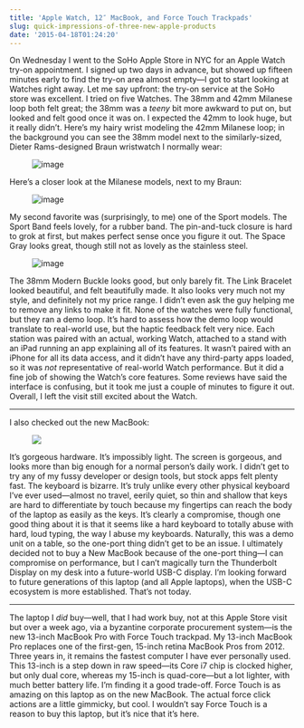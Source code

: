 ```yaml
---
title: 'Apple Watch, 12″ MacBook, and Force Touch Trackpads'
slug: quick-impressions-of-three-new-apple-products
date: '2015-04-18T01:24:20'
---
```

On Wednesday I went to the SoHo Apple Store in NYC for an Apple Watch try-on appointment. I signed up two days in advance, but showed up fifteen minutes early to find the try-on area almost empty—I got to start looking at Watches right away. Let me say upfront: the try-on service at the SoHo store was excellent. I tried on five Watches. The 38mm and 42mm Milanese loop both felt great; the 38mm was a _teeny_ bit more awkward to put on, but looked and felt good once it was on. I expected the 42mm to look huge, but it really didn’t. Here’s my hairy wrist modeling the 42mm Milanese loop; in the background you can see the 38mm model next to the similarly-sized, Dieter Rams-designed Braun wristwatch I normally wear:

<figure data-orig-width="2448" data-orig-height="2448" class="tmblr-full"><img src="https://41.media.tumblr.com/2fcea71bc3a7ef6ba7a0495768e892b4/tumblr_inline_nmz7fsYO6Q1qaztlp_540.jpg" alt="image" data-orig-width="2448" data-orig-height="2448"></figure>

Here’s a closer look at the Milanese models, next to my Braun:

<figure data-orig-width="2344" data-orig-height="1674" class="tmblr-full"><img src="https://40.media.tumblr.com/b784783ef3d503c6603cb7f94c6a90c2/tumblr_inline_nmz7olvTCy1qaztlp_540.jpg" alt="image" data-orig-width="2344" data-orig-height="1674"></figure>

My second favorite was (surprisingly, to me) one of the Sport models. The Sport Band feels lovely, for a rubber band. The pin-and-tuck closure is hard to grok at first, but makes perfect sense once you figure it out. The Space Gray looks great, though still not as lovely as the stainless steel.

<figure data-orig-width="2448" data-orig-height="2448" class="tmblr-full"><img src="https://36.media.tumblr.com/8bc7148fa48d6b6675013dc08aa2d292/tumblr_inline_nmz7k62D4a1qaztlp_540.jpg" alt="image" data-orig-width="2448" data-orig-height="2448"></figure>

The 38mm Modern Buckle looks good, but only barely fit. The Link Bracelet looked beautiful, and felt beautifully made. It also looks very much not my style, and definitely not my price range. I didn’t even ask the guy helping me to remove any links to make it fit. None of the watches were fully functional, but they ran a demo loop. It’s hard to assess how the demo loop would translate to real-world use, but the haptic feedback felt very nice. Each station was paired with an actual, working Watch, attached to a stand with an iPad running an app explaining all of its features. It wasn’t paired with an iPhone for all its data access, and it didn’t have any third-party apps loaded, so it was _not_ representative of real-world Watch performance. But it did a fine job of showing the Watch’s core features. Some reviews have said the interface is confusing, but it took me just a couple of minutes to figure it out. Overall, I left the visit still excited about the Watch.

--------

I also checked out the new MacBook:

<figure class="tmblr-full" data-orig-height="2430" data-orig-width="2430"><img src="https://40.media.tumblr.com/4e90295da4d481d3494b1c21b1651145/tumblr_inline_nmz9jwDHkD1qaztlp_540.jpg" data-orig-height="2430" data-orig-width="2430"></figure>

It’s gorgeous hardware. It’s impossibly light. The screen is gorgeous, and looks more than big enough for a normal person’s daily work. I didn’t get to try any of my fussy developer or design tools, but stock apps felt plenty fast. The keyboard is bizarre. It’s truly unlike every other physical keyboard I’ve ever used—almost no travel, eerily quiet, so thin and shallow that keys are hard to differentiate by touch because my fingertips can reach the body of the laptop as easily as the keys. It’s clearly a compromise, though one good thing about it is that it seems like a hard keyboard to totally abuse with hard, loud typing, the way I abuse my keyboards. Naturally, this was a demo unit on a table, so the one-port thing didn’t get to be an issue. I ultimately decided not to buy a New MacBook because of the one-port thing—I can compromise on performance, but I can’t magically turn the Thunderbolt Display on my desk into a future-world USB-C display. I’m looking forward to future generations of this laptop (and all Apple laptops), when the USB-C ecosystem is more established. That’s not today.

--------

The laptop I _did_ buy—well, that I had work buy, not at this Apple Store visit but over a week ago, via a byzantine corporate procurement system—is the new 13-inch MacBook Pro with Force Touch trackpad. My 13-inch MacBook Pro replaces one of the first-gen, 15-inch retina MacBook Pros from 2012. Three years in, it remains the fastest computer I have ever personally used. This 13-inch is a step down in raw speed—its Core i7 chip is clocked higher, but only dual core, whereas my 15-inch is quad-core—but a lot lighter, with much better battery life. I’m finding it a good trade-off. Force Touch is as amazing on this laptop as on the new MacBook. The actual force click actions are a little gimmicky, but cool. I wouldn’t say Force Touch is a reason to buy this laptop, but it’s nice that it’s here.
